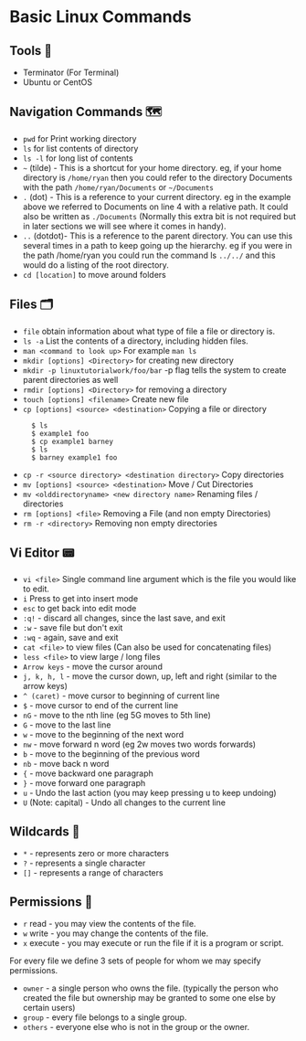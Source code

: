 # Basic Linux Commands

## Tools 🔨
* Terminator (For Terminal)
* Ubuntu or CentOS

## Navigation Commands 🗺
* `pwd` for Print working directory
* `ls` for list contents of directory
* `ls -l` for long list of contents
* `~` (tilde) - This is a shortcut for your home directory. eg, if your home directory is `/home/ryan` then you could refer to the directory Documents with the path `/home/ryan/Documents` or `~/Documents`
*  `.` (dot) - This is a reference to your current directory. eg in the example above we referred to Documents on line 4 with a relative path. It could also be written as `./Documents` (Normally this extra bit is not required but in later sections we will see where it comes in handy).
* `..` (dotdot)- This is a reference to the parent directory. You can use this several times in a path to keep going up the hierarchy. eg if you were in the path /home/ryan you could run the command ls `../../` and this would do a listing of the root directory.
* `cd [location]` to move around folders

## Files 🗂

* `file` obtain information about what type of file a file or directory is.
* `ls -a` List the contents of a directory, including hidden files.
* `man <command to look up>` For example `man ls`
* `mkdir [options] <Directory>` for creating new directory
* `mkdir -p linuxtutorialwork/foo/bar` -p flag tells the system to create parent directories as well
* `rmdir [options] <Directory>` for removing a directory
* `touch [options] <filename>` Create new file
* `cp [options] <source> <destination>` Copying a file or directory
    ```
      $ ls
      $ example1 foo
      $ cp example1 barney
      $ ls
      $ barney example1 foo
    ```
* `cp -r <source directory> <destination directory>` Copy directories
* `mv [options] <source> <destination>` Move / Cut Directories
* `mv <olddirectoryname> <new directory name>` Renaming files / directories
* `rm [options] <file>` Removing a File (and non empty Directories)
* `rm -r <directory>` Removing non empty directories

## Vi Editor 📟

* `vi <file>` Single command line argument which is the file you would like to edit.
* `i` Press to get into insert mode
* `esc` to get back into edit mode
* `:q!` - discard all changes, since the last save, and exit
* `:w` - save file but don't exit
* `:wq` - again, save and exit
* `cat <file>` to view files (Can also be used for concatenating files)
* `less <file>` to view large / long files
* `Arrow keys` - move the cursor around
* `j, k, h, l` - move the cursor down, up, left and right (similar to the arrow keys)
* `^ (caret)` - move cursor to beginning of current line
* `$` - move cursor to end of the current line
* `nG` - move to the nth line (eg 5G moves to 5th line)
* `G` - move to the last line
* `w` - move to the beginning of the next word
* `nw` - move forward n word (eg 2w moves two words forwards)
* `b` - move to the beginning of the previous word
* `nb` - move back n word
* `{` - move backward one paragraph
* `}` - move forward one paragraph
* `u` - Undo the last action (you may keep pressing u to keep undoing)
* `U` (Note: capital) - Undo all changes to the current line

## Wildcards 🦄

* `*` - represents zero or more characters
* `?` - represents a single character
* `[]` - represents a range of characters

## Permissions 🔐

* `r` read - you may view the contents of the file.
* `w` write - you may change the contents of the file.
* `x` execute - you may execute or run the file if it is a program or script.

For every file we define 3 sets of people for whom we may specify permissions.

* `owner` - a single person who owns the file. (typically the person who created the file but ownership may be granted to some one else by certain users)
* `group` - every file belongs to a single group.
* `others` - everyone else who is not in the group or the owner.


    



